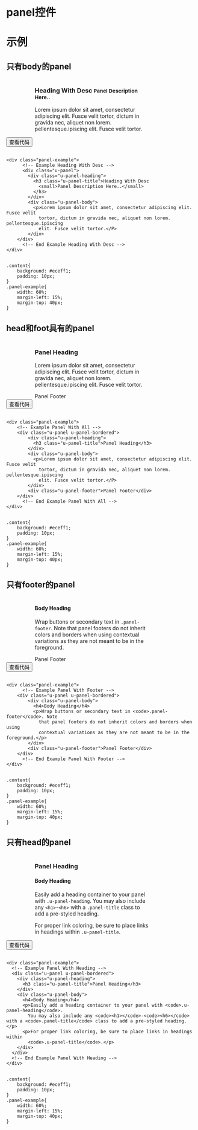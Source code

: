 # panel控件

# 示例





## 只有body的panel
<div class="example-content"><div class="panel-example">
      <!-- Example Heading With Desc -->
      <div class="u-panel">
        <div class="u-panel-heading">
          <h3 class="u-panel-title">Heading With Desc
            <small>Panel Description Here..</small>
          </h3>
        </div>
        <div class="u-panel-body">
          <p>Lorem ipsum dolor sit amet, consectetur adipiscing elit. Fusce velit
            tortor, dictum in gravida nec, aliquet non lorem. pellentesque.ipiscing
            elit. Fusce velit tortor.</P>
        </div>
    </div>
      <!-- End Example Heading With Desc -->
</div></div>

<div class="example-content ex-hide"><style>
.content{
    background: #eceff1;
    padding: 10px;
}
.panel-example{
    width: 60%;
    margin-left: 15%;
    margin-top: 40px;
}
</style></div>

<div class="ex-code-par"><button  class="u-button u-button-block u-button-accent margin-top-15 codeOptBtn" ><i class="uf uf-arrow-down"></i>查看代码</button><div class="examples-code"><pre><code>
&lt;div class="panel-example">
      &lt;!-- Example Heading With Desc -->
      &lt;div class="u-panel">
        &lt;div class="u-panel-heading">
          &lt;h3 class="u-panel-title">Heading With Desc
            &lt;small>Panel Description Here..&lt;/small>
          &lt;/h3>
        &lt;/div>
        &lt;div class="u-panel-body">
          &lt;p>Lorem ipsum dolor sit amet, consectetur adipiscing elit. Fusce velit
            tortor, dictum in gravida nec, aliquet non lorem. pellentesque.ipiscing
            elit. Fusce velit tortor.&lt;/P>
        &lt;/div>
    &lt;/div>
      &lt;!-- End Example Heading With Desc -->
&lt;/div></code></pre>
</div>

<div class="examples-code"><pre><code>
.content{
    background: #eceff1;
    padding: 10px;
}
.panel-example{
    width: 60%;
    margin-left: 15%;
    margin-top: 40px;
}</code></pre>
</div>


</div>

## head和foot具有的panel
<div class="example-content"><div class="panel-example">
    <!-- Example Panel With All -->
    <div class="u-panel u-panel-bordered">
        <div class="u-panel-heading">
          <h3 class="u-panel-title">Panel Heading</h3>
        </div>
        <div class="u-panel-body">
          <p>Lorem ipsum dolor sit amet, consectetur adipiscing elit. Fusce velit
            tortor, dictum in gravida nec, aliquet non lorem. pellentesque.ipiscing
            elit. Fusce velit tortor.</P>
        </div>
        <div class="u-panel-footer">Panel Footer</div>
    </div>
      <!-- End Example Panel With All -->
</div></div>

<div class="example-content ex-hide"><style>
.content{
    background: #eceff1;
    padding: 10px;
}
.panel-example{
    width: 60%;
    margin-left: 15%;
    margin-top: 40px;
}
</style></div>

<div class="ex-code-par"><button  class="u-button u-button-block u-button-accent margin-top-15 codeOptBtn" ><i class="uf uf-arrow-down"></i>查看代码</button><div class="examples-code"><pre><code>
&lt;div class="panel-example">
    &lt;!-- Example Panel With All -->
    &lt;div class="u-panel u-panel-bordered">
        &lt;div class="u-panel-heading">
          &lt;h3 class="u-panel-title">Panel Heading&lt;/h3>
        &lt;/div>
        &lt;div class="u-panel-body">
          &lt;p>Lorem ipsum dolor sit amet, consectetur adipiscing elit. Fusce velit
            tortor, dictum in gravida nec, aliquet non lorem. pellentesque.ipiscing
            elit. Fusce velit tortor.&lt;/P>
        &lt;/div>
        &lt;div class="u-panel-footer">Panel Footer&lt;/div>
    &lt;/div>
      &lt;!-- End Example Panel With All -->
&lt;/div></code></pre>
</div>

<div class="examples-code"><pre><code>
.content{
    background: #eceff1;
    padding: 10px;
}
.panel-example{
    width: 60%;
    margin-left: 15%;
    margin-top: 40px;
}</code></pre>
</div>


</div>

## 只有footer的panel
<div class="example-content"><div class="panel-example">
      <!-- Example Panel With Footer -->
    <div class="u-panel u-panel-bordered">
        <div class="u-panel-body">
          <h4>Body Heading</h4>
          <p>Wrap buttons or secondary text in <code>.panel-footer</code>. Note
            that panel footers do not inherit colors and borders when using
            contextual variations as they are not meant to be in the foreground.</p>
        </div>
        <div class="u-panel-footer">Panel Footer</div>
    </div>
      <!-- End Example Panel With Footer -->
</div></div>

<div class="example-content ex-hide"><style>
.content{
    background: #eceff1;
    padding: 10px;
}
.panel-example{
    width: 60%;
    margin-left: 15%;
    margin-top: 40px;
}
</style></div>

<div class="ex-code-par"><button  class="u-button u-button-block u-button-accent margin-top-15 codeOptBtn" ><i class="uf uf-arrow-down"></i>查看代码</button><div class="examples-code"><pre><code>
&lt;div class="panel-example">
      &lt;!-- Example Panel With Footer -->
    &lt;div class="u-panel u-panel-bordered">
        &lt;div class="u-panel-body">
          &lt;h4>Body Heading&lt;/h4>
          &lt;p>Wrap buttons or secondary text in &lt;code>.panel-footer&lt;/code>. Note
            that panel footers do not inherit colors and borders when using
            contextual variations as they are not meant to be in the foreground.&lt;/p>
        &lt;/div>
        &lt;div class="u-panel-footer">Panel Footer&lt;/div>
    &lt;/div>
      &lt;!-- End Example Panel With Footer -->
&lt;/div></code></pre>
</div>

<div class="examples-code"><pre><code>
.content{
    background: #eceff1;
    padding: 10px;
}
.panel-example{
    width: 60%;
    margin-left: 15%;
    margin-top: 40px;
}</code></pre>
</div>


</div>

## 只有head的panel

<div class="example-content"><div class="panel-example">
  <!-- Example Panel With Heading -->
  <div class="u-panel u-panel-bordered">
    <div class="u-panel-heading">
      <h3 class="u-panel-title">Panel Heading</h3>
    </div>
    <div class="u-panel-body">
      <h4>Body Heading</h4>
      <p>Easily add a heading container to your panel with <code>.u-panel-heading</code>.
        You may also include any <code>&lt;h1&gt;</code>-<code>&lt;h6&gt;</code>                with a <code>.panel-title</code> class to add a pre-styled heading.</p>
      <p>For proper link coloring, be sure to place links in headings within
        <code>.u-panel-title</code>.</p>
    </div>
  </div>
  <!-- End Example Panel With Heading -->
</div></div>

<div class="example-content ex-hide"><style>
.content{
    background: #eceff1;
    padding: 10px;
}
.panel-example{
    width: 60%;
    margin-left: 15%;
    margin-top: 40px;
}
</style></div>

<div class="ex-code-par"><button  class="u-button u-button-block u-button-accent margin-top-15 codeOptBtn" ><i class="uf uf-arrow-down"></i>查看代码</button><div class="examples-code"><pre><code>
&lt;div class="panel-example">
  &lt;!-- Example Panel With Heading -->
  &lt;div class="u-panel u-panel-bordered">
    &lt;div class="u-panel-heading">
      &lt;h3 class="u-panel-title">Panel Heading&lt;/h3>
    &lt;/div>
    &lt;div class="u-panel-body">
      &lt;h4>Body Heading&lt;/h4>
      &lt;p>Easily add a heading container to your panel with &lt;code>.u-panel-heading&lt;/code>.
        You may also include any &lt;code>&lt;h1&gt;&lt;/code>-&lt;code>&lt;h6&gt;&lt;/code>                with a &lt;code>.panel-title&lt;/code> class to add a pre-styled heading.&lt;/p>
      &lt;p>For proper link coloring, be sure to place links in headings within
        &lt;code>.u-panel-title&lt;/code>.&lt;/p>
    &lt;/div>
  &lt;/div>
  &lt;!-- End Example Panel With Heading -->
&lt;/div></code></pre>
</div>

<div class="examples-code"><pre><code>
.content{
    background: #eceff1;
    padding: 10px;
}
.panel-example{
    width: 60%;
    margin-left: 15%;
    margin-top: 40px;
}</code></pre>
</div>


</div>